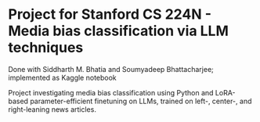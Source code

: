 # Project for Stanford CS 224N - Media bias classification via LLM techniques
Done with Siddharth M. Bhatia and Soumyadeep Bhattacharjee; implemented as Kaggle notebook

Project investigating media bias classification using Python and LoRA-based parameter-efficient finetuning on LLMs, trained on left-, center-, and right-leaning news articles.
